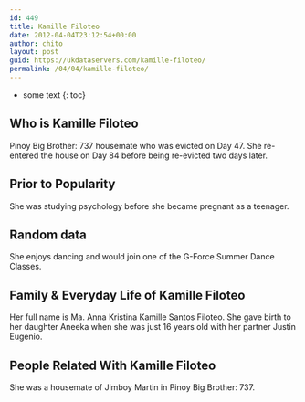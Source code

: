 ```yaml
---
id: 449
title: Kamille Filoteo
date: 2012-04-04T23:12:54+00:00
author: chito
layout: post
guid: https://ukdataservers.com/kamille-filoteo/
permalink: /04/04/kamille-filoteo/
---
```


* some text
{: toc}


## Who is  Kamille Filoteo
                  
                  
                  
Pinoy Big Brother: 737 housemate who was evicted on Day 47. She re-entered the house on Day 84 before being re-evicted two days later. 
                  
                
                
                
## Prior to Popularity 
                  
                  
                  
She was studying psychology before she became pregnant as a teenager. 
                  
                
                
                
## Random data 
                  
                  
                  
She enjoys dancing and would join one of the G-Force Summer Dance Classes. 
                  
                
                
                
## Family & Everyday Life of Kamille Filoteo
                  
                  
                  
Her full name is Ma. Anna Kristina Kamille Santos Filoteo. She gave birth to her daughter Aneeka when she was just 16 years old with her partner Justin Eugenio. 
                  
                
                
                
## People Related With  Kamille Filoteo
                  
                  
                  
She was a housemate of Jimboy Martin in Pinoy Big Brother: 737. 
                  
                
              
            
          
          
          
    
    
  

